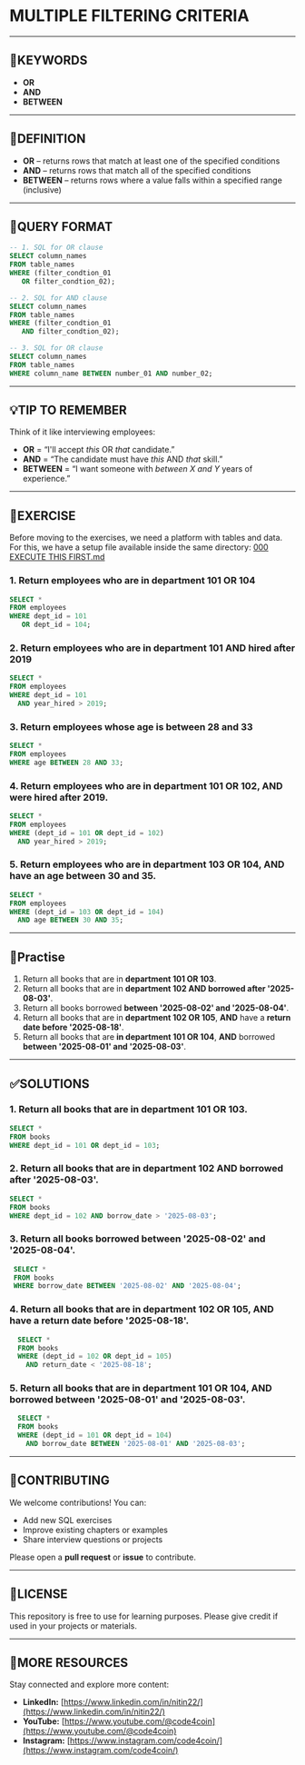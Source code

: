 # MULTIPLE FILTERING CRITERIA
---
## 🔑KEYWORDS
- **OR**
- **AND**
- **BETWEEN**
---
## 📖DEFINITION
- **OR** – returns rows that match at least one of the specified conditions
- **AND** – returns rows that match all of the specified conditions
- **BETWEEN** – returns rows where a value falls within a specified range (inclusive)
---
## 🧱QUERY FORMAT
```sql
-- 1. SQL for OR clause
SELECT column_names
FROM table_names
WHERE (filter_condtion_01
   OR filter_condtion_02);
```
```sql
-- 2. SQL for AND clause
SELECT column_names
FROM table_names
WHERE (filter_condtion_01
   AND filter_condtion_02);
```
```sql
-- 3. SQL for OR clause
SELECT column_names
FROM table_names
WHERE column_name BETWEEN number_01 AND number_02;
```
---
## 💡TIP TO REMEMBER

Think of it like interviewing employees:
- **OR** = “I'll accept *this* OR *that* candidate.”
- **AND** = “The candidate must have *this* AND *that* skill.”
- **BETWEEN** = “I want someone with *between X and Y* years of experience.”
---
## 💪EXERCISE
Before moving to the exercises, we need a platform with tables and data.  
For this, we have a setup file available inside the same directory: [000 EXECUTE THIS FIRST.md](https://github.com/code4coin/001-SQL-Structured-Query-Language-/blob/main/001%20SQL%20FOR%20DATA%20ENGINEERS/001%20Exercises/000%20EXECUTE%20THIS%20FIRST.md)

### 1. Return employees who are in **department 101 OR 104**
```sql
SELECT *
FROM employees
WHERE dept_id = 101
   OR dept_id = 104;
```
### 2. Return employees who are in department 101 AND hired after 2019
```sql
SELECT *
FROM employees
WHERE dept_id = 101
  AND year_hired > 2019;
```
### 3. Return employees whose age is between 28 and 33
```sql
SELECT *
FROM employees
WHERE age BETWEEN 28 AND 33;
```
### 4. Return employees who are **in department 101 OR 102**, **AND** were **hired after 2019**.

```sql
SELECT *
FROM employees
WHERE (dept_id = 101 OR dept_id = 102)
  AND year_hired > 2019;
```
### 5. Return employees who are in department 103 OR 104, AND have an age between 30 and 35.
```sql
SELECT *
FROM employees
WHERE (dept_id = 103 OR dept_id = 104)
  AND age BETWEEN 30 AND 35;
```
---
## 🧠Practise
1. Return all books that are in **department 101 OR 103**.
2. Return all books that are in **department 102 AND borrowed after '2025-08-03'**.
3. Return all books borrowed **between '2025-08-02' and '2025-08-04'**.
4. Return all books that are in **department 102 OR 105**, **AND** have a **return date before '2025-08-18'**.
5. Return all books that are **in department 101 OR 104**, **AND** borrowed **between '2025-08-01' and '2025-08-03'**.
---
## ✅SOLUTIONS
### 1. Return all books that are in **department 101 OR 103**.
```sql
SELECT * 
FROM books
WHERE dept_id = 101 OR dept_id = 103;
```
### 2. Return all books that are in **department 102 AND borrowed after '2025-08-03'**.
   ```sql
   SELECT * 
   FROM books
   WHERE dept_id = 102 AND borrow_date > '2025-08-03';
   ```
### 3. Return all books borrowed **between '2025-08-02' and '2025-08-04'**.
 ```sql
  SELECT * 
  FROM books
  WHERE borrow_date BETWEEN '2025-08-02' AND '2025-08-04';
  ```
### 4. Return all books that are in **department 102 OR 105**, **AND** have a **return date before '2025-08-18'**.
  ```sql
    SELECT * 
    FROM books
    WHERE (dept_id = 102 OR dept_id = 105) 
      AND return_date < '2025-08-18';
  ```
### 5. Return all books that are **in department 101 OR 104**, **AND** borrowed **between '2025-08-01' and '2025-08-03'**.
  ```sql
    SELECT * 
    FROM books
    WHERE (dept_id = 101 OR dept_id = 104) 
      AND borrow_date BETWEEN '2025-08-01' AND '2025-08-03';
```
---
## 🤝**CONTRIBUTING** 

We welcome contributions! You can:

- Add new SQL exercises
- Improve existing chapters or examples
- Share interview questions or projects

Please open a **pull request** or **issue** to contribute.

---
## 📄**LICENSE** 

This repository is free to use for learning purposes. Please give credit if used in your projects or materials.

---
## 🔗**MORE RESOURCES** 

Stay connected and explore more content:

- **LinkedIn:** [https://www.linkedin.com/in/nitin22/](https://www.linkedin.com/in/nitin22/)
- **YouTube:** [https://www.youtube.com/@code4coin](https://www.youtube.com/@code4coin)
- **Instagram:** [https://www.instagram.com/code4coin/](https://www.instagram.com/code4coin/)
